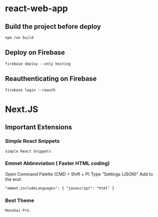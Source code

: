 # react-web-app

## Build the project before deploy

```
npm run build
```

## Deploy on Firebase

```
firebase deploy --only hosting
```

## Reauthenticating on Firebase

```
firebase login --reauth
```
# Next.JS

## Important Extensions

### Simple React Snippets
```
Simple React Snippets
```
### Emmet Abbreviation ( Faster HTML coding)
Open Command Palette (CMD + Shift + P)
Type "Settings (JSON)"
Add to the end:
```
"emmet.includeLanguages": { "javascript": "html" }
```
### Best Theme
```
Monokai Pro
```
